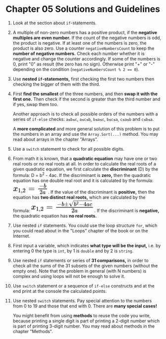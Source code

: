 # Chapter 05 Solutions and Guidelines

1. Look at the section about `if`-statements.
1. A multiple of non-zero numbers has a positive product, if the **negative multiples are even number.** If the count of the negative numbers is odd, the product is negative. If at least one of the numbers is zero, the product is also zero. Use a counter `negativeNumbersCount` to keep the **number of negative numbers.** Check each number whether it is negative and change the counter accordingly. If some of the numbers is 0, print "0" as result (the zero has no sign). Otherwise print "+" or "-" depending on the condition (`negativeNumbersCount % 2 == 0`).
1. Use **nested `if`-statements,** first checking the first two numbers then checking the bigger of them with the third.
1. First **find the smallest** of the three numbers, and then **swap it with the first one.** Then check if the second is greater than the third number and if yes, swap them too.

    Another approach is to check all possible orders of the numbers with a series of `if-else` checks: `a≤b≤c`, `a≤c≤b`, `b≤a≤c`, `b≤c≤a`, `c≤a≤b` and `c≤b≤a`.

    A **more complicated** and more general solution of this problem is to put the numbers in an array and use the `Array.Sort(...)` method. You may read about arrays in the chapter "Arrays".
1. Use a `switch` statement to check for all possible digits.
1. From math it is known, that a **quadratic equation** may have one or two real roots or no real roots at all. In order to calculate the real roots of a given quadratic equation, we first calculate the **discriminant** (D) by the formula: D = b<sup>2</sup> - 4ac. If the discriminant is **zero,** then the quadratic equation has one double real root and it is calculated by the formula: <!-- $x_{1,2}=\frac{-b}{2a}$ --> <img style="transform: translateY(0.1em); background: white;" src=".\assets\svg\UwU433lH7J.svg">. If the value of the discriminant is **positive,** then the equation has **two distinct real roots,** which are calculated by the formula: <!-- $x_{1,2}=\frac{-b\pm\sqrt{b^{2}-4ac}}{2a}$ --> <img style="transform: translateY(0.1em); background: white;" src=".\assets\svg\1VricIGaLF.svg">. If the discriminant is **negative,** the quadratic equation has **no real roots.**
1. Use nested `if` statements. You could use the loop structure `for`, which you could read about in the "Loops" chapter of the book or on the Internet.
1. First input a variable, which indicates **what type will be the input,** i.e. by entering 0 the type is `int`, by 1 is `double` and by 2 is `string`.
1. Use nested `if` statements or series of **31 comparisons,** in order to check all the sums of the 31 subsets of the given numbers (without the empty one). Note that the problem in general (with N numbers) is complex and using loops will not be enough to solve it.
1. Use `switch` statement or a sequence of `if-else` constructs and at the end print at the console the calculated points.
1. Use nested `switch` statements. Pay special attention to the numbers from 0 to 19 and those that end with 0. There are **many special cases!**
    
    You might benefit from using **methods** to reuse the code you write, because printing a single digit is part of printing a 2-digit number which is part of printing 3-digit number. You may read about methods in the chapter "Methods".